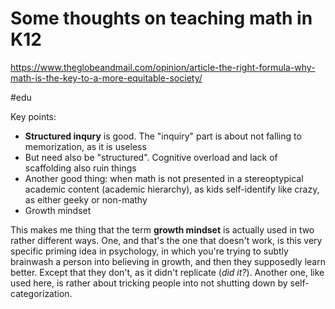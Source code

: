 # Some thoughts on teaching math in K12
https://www.theglobeandmail.com/opinion/article-the-right-formula-why-math-is-the-key-to-a-more-equitable-society/

#edu

Key points:
* **Structured inqury** is good. The "inquiry" part is about not falling to memorization, as it is useless
* But need also be "structured". Cognitive overload and lack of scaffolding also ruin things
* Another good thing: when math is not presented in a stereoptypical academic content (academic hierarchy), as kids self-identify like crazy, as either geeky or non-mathy
* Growth mindset

This makes me thing that the term **growth mindset** is actually used in two rather different ways. One, and that's the one that doesn't work, is this very specific priming idea in psychology, in which you're trying to subtly brainwash a person into believing in growth, and then they supposedly learn better. Except that they don't, as it didn't replicate (*did it?*). Another one, like used here, is rather about tricking people into not shutting down by self-categorization.